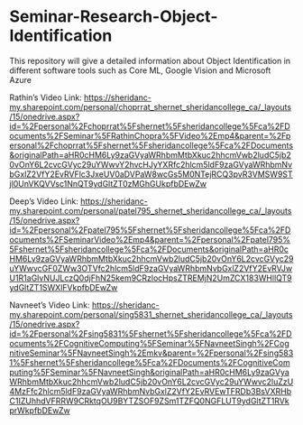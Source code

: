 # Seminar-Research-Object-Identification
This repository will give a detailed information about Object Identification in different software tools such as Core ML, Google Vision and Microsoft Azure

Rathin’s Video Link: https://sheridanc-my.sharepoint.com/personal/choprrat_shernet_sheridancollege_ca/_layouts/15/onedrive.aspx?id=%2Fpersonal%2Fchoprrat%5Fshernet%5Fsheridancollege%5Fca%2FDocuments%2FSeminar%5FRathinChopra%5FVideo%2Emp4&parent=%2Fpersonal%2Fchoprrat%5Fshernet%5Fsheridancollege%5Fca%2FDocuments&originalPath=aHR0cHM6Ly9zaGVyaWRhbmMtbXkuc2hhcmVwb2ludC5jb20vOnY6L2cvcGVyc29uYWwvY2hvcHJyYXRfc2hlcm5ldF9zaGVyaWRhbmNvbGxlZ2VfY2EvRVFlc3JxeUV0aDVPaW8wcGs5M0NTejRCQ3pvR3VMSW9STjl0UnVKQVVsc1NnQT9ydGltZT0zMGhGUkpfbDEwZw

 

Deep’s Video Link: https://sheridanc-my.sharepoint.com/personal/patel795_shernet_sheridancollege_ca/_layouts/15/onedrive.aspx?id=%2Fpersonal%2Fpatel795%5Fshernet%5Fsheridancollege%5Fca%2FDocuments%2FSeminarVideo%2Emp4&parent=%2Fpersonal%2Fpatel795%5Fshernet%5Fsheridancollege%5Fca%2FDocuments&originalPath=aHR0cHM6Ly9zaGVyaWRhbmMtbXkuc2hhcmVwb2ludC5jb20vOnY6L2cvcGVyc29uYWwvcGF0ZWw3OTVfc2hlcm5ldF9zaGVyaWRhbmNvbGxlZ2VfY2EvRVJwU1R1aGlvNUJLczQ0djFhN25kem9CRzlocHpsZTREMjN2UmZCX183WHllQT9ydGltZT1SWXlFVkpfbDEwZw

 

Navneet’s Video Link: https://sheridanc-my.sharepoint.com/personal/sing5831_shernet_sheridancollege_ca/_layouts/15/onedrive.aspx?id=%2Fpersonal%2Fsing5831%5Fshernet%5Fsheridancollege%5Fca%2FDocuments%2FCognitiveComputing%5FSeminar%5FNavneetSingh%2FCognitiveSeminar%5FNavneetSingh%2Emkv&parent=%2Fpersonal%2Fsing5831%5Fshernet%5Fsheridancollege%5Fca%2FDocuments%2FCognitiveComputing%5FSeminar%5FNavneetSingh&originalPath=aHR0cHM6Ly9zaGVyaWRhbmMtbXkuc2hhcmVwb2ludC5jb20vOnY6L2cvcGVyc29uYWwvc2luZzU4MzFfc2hlcm5ldF9zaGVyaWRhbmNvbGxlZ2VfY2EvRVEwTFRDb3BsVXRHbC1IZUhhdVFRRW9CRktqOU9BYTZSOF9ZSm1TZFQ0NGFLUT9ydGltZT1RVkprWkpfbDEwZw
